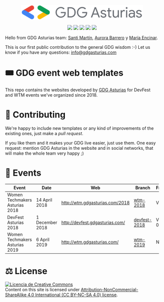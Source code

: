 <p align="center">
  <img src="./.github/logos/gdg-asturias.png"  width="400">
</p>
<p align="center">
  <a href="https://meetup.com/GDG-Asturias"><img src="https://img.shields.io/badge/meetup-link-red.svg"/></a>
  <a href="https://gdgasturias.com"><img src="https://img.shields.io/badge/web-link-green.svg"/></a>
  <a href="https://twitter.com/gdgasturias"><img src="https://img.shields.io/badge/twitter-link-9cf.svg"/></a>
  <a href="https://facebook.com/gdgasturias"><img src="https://img.shields.io/badge/facebook-link-blue.svg"/></a>
  <a href="https://instagram.com/gdgasturias"><img src="https://img.shields.io/badge/instagram-link-brown.svg"/></a>
</p>

Hello from GDG Asturias team: [Santi Martín](https://github.com/SantiMA10), [Aurora Barrero](https://github.com/aurorabarrero) y [María Encinar](https://github.com/encinar). 

This is our first public contribution to the general GDG wisdom :-) Let us know if you have any questions: info@gdgasturias.com

# 🎟 GDG event web templates

This repo contains the websites developed by [GDG Asturias](https://www.meetup.com/es-ES/GDG-Asturias) for DevFest and WTM events we've organized since 2018.

# 🤩 Contributing

We're happy to include new templates or any kind of improvements of the existing ones, just make a _pull request_.

If you like them and it makes your GDG live easier, just use them. One easy request: mention GDG Asturias in the website and in social networks, that will make the whole team very happy ;)

# 📅 Events

| Event                         | Date          | Web                             | Branch                                                                        | Framework     |
| ------------------------------ | -------------- | ------------------------------- | --------------------------------------------------------------------------- | ------------- |
| Women Techmakers Asturias 2018 | 14 April 2018    | http://wtm.gdgasturias.com/2018 | [wtm-2018](https://github.com/gdg-asturias/GDGEventTemplates/tree/wtm-2018)         | Vue 2.5       |
| DevFest Asturias 2018          | 1 December 2018 | http://devfest.gdgasturias.com/ | [devfest-2018](https://github.com/gdg-asturias/GDGEventTemplates/tree/devfest-2018) | VuePress 0.14 |
| Women Techmakers Asturias 2019 | 6 April 2019     | http://wtm.gdgasturias.com/     | [wtm-2019](https://github.com/gdg-asturias/GDGEventTemplates/tree/wtm-2019)         | NuxtJS 2.6    |

# ⚖️ License

<a rel="license" href="http://creativecommons.org/licenses/by-nc-sa/4.0/"><img alt="Licencia de Creative Commons" style="border-width:0" src="https://i.creativecommons.org/l/by-nc-sa/4.0/88x31.png" /></a><br />Content on this site is licensed under <a rel="license" href="http://creativecommons.org/licenses/by-nc-sa/4.0/"> Attribution-NonCommercial-ShareAlike 4.0 International (CC BY-NC-SA 4.0) license</a>.
